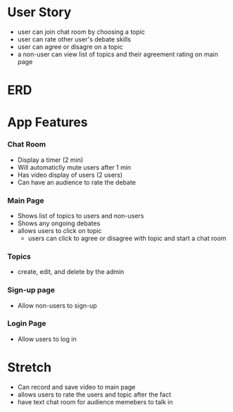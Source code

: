 # User Story
- user can join chat room by choosing a topic
- user can rate other user's debate skills
- user can agree or disagre on a topic
- a non-user can view list of topics and their agreement rating on main page

# ERD


# App Features

### Chat Room
- Display a timer (2 min)
- Will automaticlly mute users after 1 min
- Has video display of users (2 users)
- Can have an audience to rate the debate

### Main Page
- Shows list of topics to users and non-users
- Shows any ongoing debates
- allows users to click on topic
  - users can click to agree or disagree with topic and start a chat room

### Topics
- create, edit, and delete by the admin

### Sign-up page
- Allow non-users to sign-up

### Login Page
- Allow users to log in


# Stretch
- Can record and save video to main page
- allows users to rate the users and topic after the fact
- have text chat room for audience memebers to talk in
